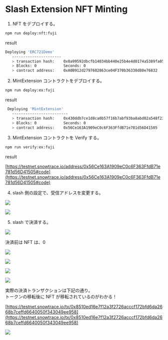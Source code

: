 # Slash Extension NFT Minting

1. NFT をデプロイする。

```bash
npm run deploy:nft:fuji
```

result

```bash
Deploying 'ERC721Demo'
   ----------------------
   > transaction hash:    0x0a99592dbcfb14034bb440e25b4e4d0174a5389fa05c30e3a66b8fb76146daab
   > Blocks: 0            Seconds: 0
   > contract address:    0xA0B912d2797602863ce04F370b36330d80e76832
```

2. MintExtension コントラクトをデプロイする。

```bash
npm run deploy:ex:fuji
```

result

```bash
 Deploying 'MintExtension'
   -------------------------
   > transaction hash:    0x430ddb7ce1d8ca0b57f16b7abf93ba8abd02a548f23b53b2577d4aba2166c209
   > Blocks: 0            Seconds: 0
   > contract address:    0x56Ce163A1909eC0c6F363FfdB71e781d56D41505
```

3. MintExtension コントラクトを Verify する。

```bash
npm run verify:ex:fuji
```

result

[https://testnet.snowtrace.io/address/0x56Ce163A1909eC0c6F363FfdB71e781d56D41505#code](https://testnet.snowtrace.io/address/0x56Ce163A1909eC0c6F363FfdB71e781d56D41505#code)

4. slash 側の設定で、受信アドレスを変更する。

![](./assets/imgs/%E5%8F%97%E4%BF%A1%E3%82%A2%E3%83%89%E3%83%AC%E3%82%B9%E5%A4%89%E6%9B%B4.png)

![](./assets/imgs/%E5%8F%97%E4%BF%A1%E3%82%A2%E3%83%89%E3%83%AC%E3%82%B9%E5%A4%89%E6%9B%B4%E4%B8%AD.png)

5. slash で決済する。

![](./assets/imgs/%E6%94%AF%E6%89%95%E3%81%84%E9%87%91%E9%A1%8D%E5%85%A5%E5%8A%9B.png)

決済前は NFT は、0

![](./assets/imgs/%E6%B1%BA%E6%B8%88%E5%89%8D.png)

![](./assets/imgs/pay.png)

![](./assets/imgs/done.png)

![](./assets/imgs/%E6%B1%BA%E6%B8%88%E5%BE%8C.png)

実際の決済トランザクションは下記の通り。  
トークンの移転後に NFT が移転されているのがわかる！

[https://testnet.snowtrace.io/tx/0x8510ed16e7f12a3f2726acccf172bfd6da2668b7ceffd6640050f343049ee958](https://testnet.snowtrace.io/tx/0x8510ed16e7f12a3f2726acccf172bfd6da2668b7ceffd6640050f343049ee958)

![](./assets/imgs/tx.png)
